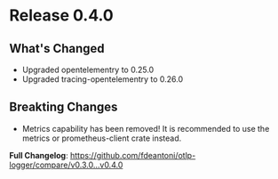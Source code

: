 # Release 0.4.0

## What's Changed
* Upgraded opentelementry to 0.25.0
* Upgraded tracing-opentelementry to 0.26.0

## Breakting Changes
* Metrics capability has been removed! It is recommended to use the metrics or prometheus-client crate instead.

**Full Changelog**: https://github.com/fdeantoni/otlp-logger/compare/v0.3.0...v0.4.0


